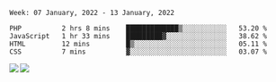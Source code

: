 <!--START_SECTION:waka-->
```text
Week: 07 January, 2022 - 13 January, 2022

PHP          2 hrs 8 mins    █████████████▒░░░░░░░░░░░   53.20 % 
JavaScript   1 hr 33 mins    █████████▓░░░░░░░░░░░░░░░   38.62 % 
HTML         12 mins         █▒░░░░░░░░░░░░░░░░░░░░░░░   05.11 % 
CSS          7 mins          ▓░░░░░░░░░░░░░░░░░░░░░░░░   03.07 % 
```
<!--END_SECTION:waka-->
<a href="https://github.com/anuraghazra/github-readme-stats">
  <img align="left" src="https://github-readme-stats.vercel.app/api?username=Tanesan&count_private=true&show_icons=true" />
<img align="left" src="https://github-readme-stats.vercel.app/api/top-langs/?username=Tanesan" />
</a>
